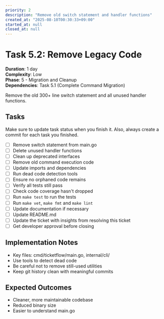 ```yaml
---
priority: 2
description: "Remove old switch statement and handler functions"
created_at: "2025-08-10T00:30:33+09:00"
started_at: null
closed_at: null
---
```


# Task 5.2: Remove Legacy Code

**Duration**: 1 day  
**Complexity**: Low  
**Phase**: 5 - Migration and Cleanup  
**Dependencies**: Task 5.1 (Complete Command Migration)

Remove the old 300+ line switch statement and all unused handler functions.

## Tasks
Make sure to update task status when you finish it. Also, always create a commit for each task you finished.

- [ ] Remove switch statement from main.go
- [ ] Delete unused handler functions
- [ ] Clean up deprecated interfaces
- [ ] Remove old command execution code
- [ ] Update imports and dependencies
- [ ] Run dead code detection tools
- [ ] Ensure no orphaned code remains
- [ ] Verify all tests still pass
- [ ] Check code coverage hasn't dropped
- [ ] Run `make test` to run the tests
- [ ] Run `make vet`, `make fmt` and `make lint`
- [ ] Update documentation if necessary
- [ ] Update README.md
- [ ] Update the ticket with insights from resolving this ticket
- [ ] Get developer approval before closing

## Implementation Notes

- Key files: cmd/ticketflow/main.go, internal/cli/
- Use tools to detect dead code
- Be careful not to remove still-used utilities
- Keep git history clean with meaningful commits

## Expected Outcomes

- Cleaner, more maintainable codebase
- Reduced binary size
- Easier to understand main.go